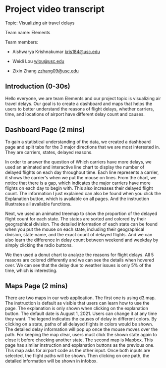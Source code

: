 # Project video transcript

Topic: Visualizing air travel delays

Team name: Elements

Team members:

- Aishwarya Krishnakumar kris184@usc.edu

- Weidi Lou wlou@usc.edu

- Zixin Zhang zzhang09@usc.edu

## Introduction (0-30s)

Hello everyone, we are team Elements and our project topic is visualizing air travel delays. Our goal is to create a dashboard and maps that helps the users to better understand the reasons of flight delays, whether carriers, time, and locations of airport have different delay count and causes. 

## Dashboard Page (2 mins)
To gain a statistical understanding of the data, we created a dashboard page and split tabs for the 3 major directions that we are most interested in. They are carriers, states, delayed reasons. 

In order to answer the question of Which carriers have more delays, we used an animated and interactive line chart to display the number of delayed flights on each day throughout time. Each line represents a carrier, it shows the carrier's when we put the mouse on lines. From the chart, we notice that there is a gap, which indicates the major carriers have more flights on each day to begin with. This also increases their delayed flight count. The information I just explained can also be found when you click the Explanation button, which is available on all pages. And the instruction illustrates all available functions.

Next, we used an animated treemap to show the proportion of the delayed flight count for each state. The states are sorted and colored by their geographical division.
The detailed information of each state can be found when you put the mouse on each state, including their geographical division, state name, and the exact count of delayed flights. And we can also learn the difference in delay count between weekend and weekday by simply clicking the radio buttons. 

We then used a donut chart to analyze the reasons for flight delays. All 5 reasons are colored differently and we can see the details when hovered over. We can see that the delay due to weather issues is only 5% of the time, which is interesting.


## Maps Page (2 mins)
There are two maps in our web application. The first one is using d3.map. The instruction is default as visible that users can learn how to use the page. The explanation is only shown when clicking on the explanation button. The default date is August 1, 2021. Users can change it at any time they want. The legend indicates the causes of delay in different colors. By clicking on a state, paths of all delayed flights in colors would be shown. The detailed delay information will pop up once the mouse moves over the path. For keeping the map clear, users must click the shown state again to close it before checking another state.
The second map is Mapbox. This page has similar instruction and explanation buttons as the previous one. This map asks for airport code as the other input. Once both inputs are selected, the flight paths will be shown. Then clicking on one path, the detailed information will be shown in infobox.
